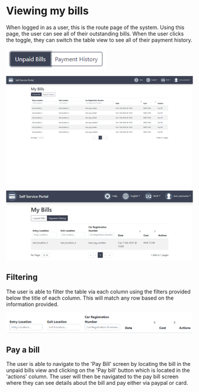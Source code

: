 # Viewing my bills

When logged in as a user, this is the route page of the system. Using this page, the user can see all of their outstanding bills. When the user clicks the toggle, they can switch the table view to see all of their payment history.

![Toggle](../.vuepress/public/images/MyBillsToggle.png)

![Unpaid bills](../.vuepress/public/images/UnpaidBills.png)

![Payment History](../.vuepress/public/images/PaidBills.png)

## Filtering

The user is able to filter the table via each column using the filters provided below the title of each column. This will match any row based on the information provided.

![Unpaid bills](../.vuepress/public/images/UnpaidBillsFilters.png)

## Pay a bill

The user is able to navigate to the 'Pay Bill' screen by locating the bill in the unpaid bills view and clicking on the 'Pay bill' button which is located in the 'actions' column. The user will then be navigated to the pay bill screen where they can see details about the bill and pay either via paypal or card.